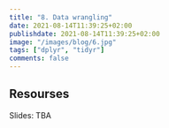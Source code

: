 ```yaml
---
title: "8. Data wrangling"
date: 2021-08-14T11:39:25+02:00
publishdate: 2021-08-14T11:39:25+02:00
image: "/images/blog/6.jpg"
tags: ["dplyr", "tidyr"]
comments: false
---
```


## Resourses

Slides: TBA